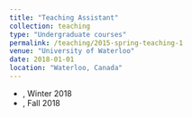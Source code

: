 ```yaml
---
title: "Teaching Assistant"
collection: teaching
type: "Undergraduate courses"
permalink: /teaching/2015-spring-teaching-1
venue: "University of Waterloo"
date: 2018-01-01
location: "Waterloo, Canada"
---
```

* , Winter 2018
* , Fall 2018

